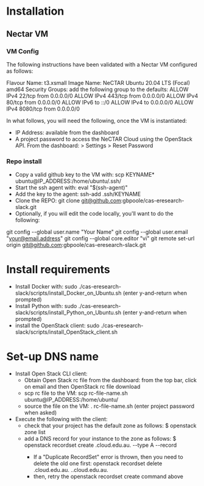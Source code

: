 # Installation

## Nectar VM

### VM Config

The following instructions have been validated with a Nectar VM configured as follows:

Flavour Name: t3.xsmall
Image Name: NeCTAR Ubuntu 20.04 LTS (Focal) amd64
Security Groups: add the following group to the defaults:
ALLOW IPv4 22/tcp from 0.0.0.0/0
ALLOW IPv4 443/tcp from 0.0.0.0/0
ALLOW IPv4 80/tcp from 0.0.0.0/0
ALLOW IPv6 to ::/0
ALLOW IPv4 to 0.0.0.0/0
ALLOW IPv4 8080/tcp from 0.0.0.0/0

In what follows, you will need the following, once the VM is instantiated:

* IP Address: available from the dashboard
* A project password to access the NeCTAR Cloud using the OpenStack API.  From the dashboard: > Settings > Reset Password

### Repo install

* Copy a valid github key to the VM with: scp KEYNAME* ubuntu@IP_ADDRESS:/home/ubuntu/.ssh/
* Start the ssh agent with: eval "$(ssh-agent)"
* Add the key to the agent: ssh-add .ssh/KEYNAME
* Clone the REPO: git clone git@github.com:gbpoole/cas-eresearch-slack.git
* Optionally, if you will edit the code locally, you'll want to do the following:

git config --global user.name "Your Name"
git config --global user.email "your@email.address"
git config --global core.editor "vi"
git remote set-url origin git@github.com:gbpoole/cas-eresearch-slack.git

# Install requirements

* Install Docker with: sudo ./cas-eresearch-slack/scripts/install_Docker_on_Ubuntu.sh (enter y-and-return when prompted)
* Install Python with: sudo ./cas-eresearch-slack/scripts/install_Python_on_Ubuntu.sh (enter y-and-return when prompted)
* install the OpenStack client: sudo ./cas-eresearch-slack/scripts/install_OpenStack_client.sh

# Set-up DNS name

* Install Open Stack CLI client:
	* Obtain Open Stack rc file from the dashboard: from the top bar, click on email and then OpenStack rc file download
	* scp rc file to the VM: scp rc-file-name.sh ubuntu@IP_ADDRESS:/home/ubuntu/
	* source the file on the VM: . rc-file-name.sh (enter project password when asked)
* Execute the following with the client:
	* check that your project has the default zone as follows: $ openstack zone list
	* add a DNS record for your instance to the zone as follows: $ openstack recordset create <project>.cloud.edu.au. <instance name> --type A --record <instance IP addr>
		* If a "Duplicate RecordSet" error is thrown, then you need to delete the old one first: openstack recordset delete <project>.cloud.edu.au.  <instance name>.<project>.cloud.edu.au.
		* then, retry the openstack recordset create command above
	
	

			




